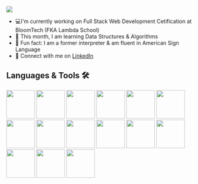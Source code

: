 <img src="https://user-images.githubusercontent.com/58489217/150205146-01b885b0-b7b3-4745-97a5-c06064ed2f0d.png" />

- 💻I'm currently working on Full Stack Web Development Cetification at BloomTech (FKA Lambda School)
- 🧠 This month, I am learning Data Structures & Algorithms
- 🤟 Fun fact: I am a former interpreter & am fluent in American Sign Language 
- 🔗 Connect with me on <a href="https://www.linkedin.com/in/kat-yevsukov/" target="_blank">LinkedIn</a>

## Languages & Tools 🛠

<a href="https://www.javascript.com/" target="_blank"><img src="https://user-images.githubusercontent.com/58489217/150200417-d14907e0-9100-4feb-97a3-c68582f0513d.png" width="75" height="75"/></a>
<a href="https://reactjs.org/" target="_blank"><img src="https://user-images.githubusercontent.com/58489217/150200420-7825194a-d584-4aad-bc2a-f5d41627c04c.png" width="75" height="75"/></a>
<a href="https://nodejs.org/en/" target="_blank"><img src="https://user-images.githubusercontent.com/58489217/150207012-3ea66f1b-42fc-4dcc-9174-e63c4516a9f7.png" width="75"/></a>
<img src="https://user-images.githubusercontent.com/58489217/150203008-a1f41fc6-1d0b-474d-83cb-b970ff6d75e9.jpg" width="75" height="75"/>
<img src="https://user-images.githubusercontent.com/58489217/150203011-d27c9a3b-2536-486b-b4a0-a01db63dbaed.png" width="75" height="75"/>
<a href="https://git-scm.com/" target="_blank"><img src="https://user-images.githubusercontent.com/58489217/150203024-25b57f6a-1874-4a8a-8d62-305d11fbcef2.png" width="75"/></a>
<a href="https://www.postgresql.org/" target="_blank"><img src="https://user-images.githubusercontent.com/58489217/150203029-c35f75e2-c85a-47b9-b120-456550c63eaf.png" width="75"/></a>
<a href="https://redux.js.org/" target="_blank"><img src="https://user-images.githubusercontent.com/58489217/150203048-0f4e998c-a2a2-4c3b-ae55-ae8880ef4829.png" width="75"/></a>
<a href="https://www.sqlite.org/index.html" target="_blank"><img src="https://user-images.githubusercontent.com/58489217/150203056-00bde120-b6b6-4805-b600-46f8ec26097f.png" width="75"/></a>
<a href="https://jestjs.io/" target="_blank"><img src="https://user-images.githubusercontent.com/58489217/150203066-7c3e6d18-2a1c-4544-8b42-2a3d0846da71.jpeg" width="75"/></a>
<a href="https://www.postman.com/" target="_blank"><img src="https://user-images.githubusercontent.com/58489217/150203079-28d4f285-709e-4bd1-8508-5b48306886f9.png" width="75"/></a>
<a href="https://www.cypress.io/" target="_blank"><img src="https://user-images.githubusercontent.com/58489217/150205127-642031a7-208c-486a-9a22-20abe52a874a.png" width="75"/></a>
<a href="https://code.visualstudio.com/brand" target="_blank"><img src="https://user-images.githubusercontent.com/58489217/150211373-1c514cce-de53-43fe-84b5-3f18f7c0a631.png" width="75"/></a>
<a href="https://expressjs.com/" target="_blank"><img src="https://user-images.githubusercontent.com/58489217/150203003-8e2ac067-9be5-4a62-88c0-a0e14094bbb0.png" width="75"/></a>
<a href="https://knexjs.org/" target="_blank"><img src="https://user-images.githubusercontent.com/58489217/150203036-69c918c5-4105-4451-9ba6-6b951d727114.png" width="75"/></a>



